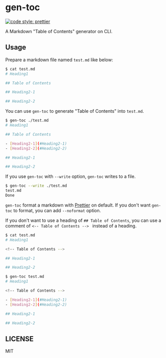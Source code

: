 # gen-toc

[![code style: prettier](https://img.shields.io/badge/code_style-prettier-ff69b4.svg?style=flat-square)](https://github.com/prettier/prettier)

A Markdown "Table of Contents" generator on CLI.

## Usage

Prepare a markdown file named `test.md` like below:

```sh
$ cat test.md
# Heading1

## Table of Contents

## Heading2-1

## Heading2-2
```

You can use `gen-toc` to generate "Table of Contents" into `test.md`.

```sh
$ gen-toc ./test.md
# Heading1

## Table of Contents

- [Heading2-1](#Heading2-1)
- [Heading2-2](#Heading2-2)

## Heading2-1

## Heading2-2
```

If you use `gen-toc` with `--write` option, `gen-toc` writes to a file.

```sh
$ gen-toc --write ./test.md
test.md
Done
```

`gen-toc` format a markdown with [Prettier](https://github.com/prettier/prettier) on default. If you don't want `gen-toc` to format, you can add `--noformat` option.

If you don't want to use a heading of `## Table of Contents`, you can use a comment of `<-- Table of Contents --> ` instead of a heading.

```sh
$ cat test.md
# Heading1

<!-- Table of Contents -->

## Heading2-1

## Heading2-2

$ gen-toc test.md
# Heading1

<!-- Table of Contents -->

- [Heading2-1](#Heading2-1)
- [Heading2-2](#Heading2-2)

## Heading2-1

## Heading2-2
```

## LICENSE

MIT
